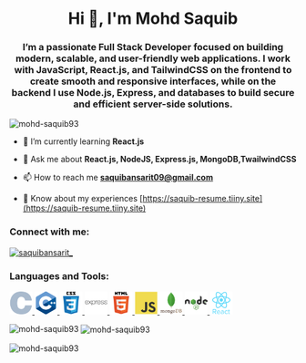 <h1 align="center">Hi 👋, I'm Mohd Saquib</h1>
<h3 align="center">I’m a passionate Full Stack Developer focused on building modern, scalable, and user-friendly web applications. I work with JavaScript, React.js, and TailwindCSS on the frontend to create smooth and responsive interfaces, while on the backend I use Node.js, Express, and databases to build secure and efficient server-side solutions.</h3>

<p align="left"> <img src="https://komarev.com/ghpvc/?username=mohd-saquib93&label=Profile%20views&color=0e75b6&style=flat" alt="mohd-saquib93" /> </p>

- 🌱 I’m currently learning **React.js**

- 💬 Ask me about **React.js, NodeJS, Express.js, MongoDB,TwailwindCSS**

- 📫 How to reach me **saquibansarit09@gmail.com**

- 📄 Know about my experiences [https://saquib-resume.tiiny.site](https://saquib-resume.tiiny.site)

<h3 align="left">Connect with me:</h3>
<p align="left">
<a href="https://instagram.com/saquibansarit_" target="blank"><img align="center" src="https://raw.githubusercontent.com/rahuldkjain/github-profile-readme-generator/master/src/images/icons/Social/instagram.svg" alt="saquibansarit_" height="30" width="40" /></a>
</p>

<h3 align="left">Languages and Tools:</h3>
<p align="left"> <a href="https://www.cprogramming.com/" target="_blank" rel="noreferrer"> <img src="https://raw.githubusercontent.com/devicons/devicon/master/icons/c/c-original.svg" alt="c" width="40" height="40"/> </a> <a href="https://www.w3schools.com/cpp/" target="_blank" rel="noreferrer"> <img src="https://raw.githubusercontent.com/devicons/devicon/master/icons/cplusplus/cplusplus-original.svg" alt="cplusplus" width="40" height="40"/> </a> <a href="https://www.w3schools.com/css/" target="_blank" rel="noreferrer"> <img src="https://raw.githubusercontent.com/devicons/devicon/master/icons/css3/css3-original-wordmark.svg" alt="css3" width="40" height="40"/> </a> <a href="https://expressjs.com" target="_blank" rel="noreferrer"> <img src="https://raw.githubusercontent.com/devicons/devicon/master/icons/express/express-original-wordmark.svg" alt="express" width="40" height="40"/> </a> <a href="https://www.w3.org/html/" target="_blank" rel="noreferrer"> <img src="https://raw.githubusercontent.com/devicons/devicon/master/icons/html5/html5-original-wordmark.svg" alt="html5" width="40" height="40"/> </a> <a href="https://developer.mozilla.org/en-US/docs/Web/JavaScript" target="_blank" rel="noreferrer"> <img src="https://raw.githubusercontent.com/devicons/devicon/master/icons/javascript/javascript-original.svg" alt="javascript" width="40" height="40"/> </a> <a href="https://www.mongodb.com/" target="_blank" rel="noreferrer"> <img src="https://raw.githubusercontent.com/devicons/devicon/master/icons/mongodb/mongodb-original-wordmark.svg" alt="mongodb" width="40" height="40"/> </a> <a href="https://nodejs.org" target="_blank" rel="noreferrer"> <img src="https://raw.githubusercontent.com/devicons/devicon/master/icons/nodejs/nodejs-original-wordmark.svg" alt="nodejs" width="40" height="40"/> </a> <a href="https://reactjs.org/" target="_blank" rel="noreferrer"> <img src="https://raw.githubusercontent.com/devicons/devicon/master/icons/react/react-original-wordmark.svg" alt="react" width="40" height="40"/> </a> </p>

<p><img align="left" src="https://github-readme-stats.vercel.app/api/top-langs?username=mohd-saquib93&show_icons=true&locale=en&layout=compact" alt="mohd-saquib93" /></p>

<p>&nbsp;<img align="center" src="https://github-readme-stats.vercel.app/api?username=mohd-saquib93&show_icons=true&locale=en" alt="mohd-saquib93" /></p>

<p><img align="center" src="https://github-readme-streak-stats.herokuapp.com/?user=mohd-saquib93&" alt="mohd-saquib93" /></p>

